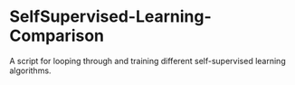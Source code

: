 # SelfSupervised-Learning-Comparison
A script for looping through and training different self-supervised learning algorithms.
